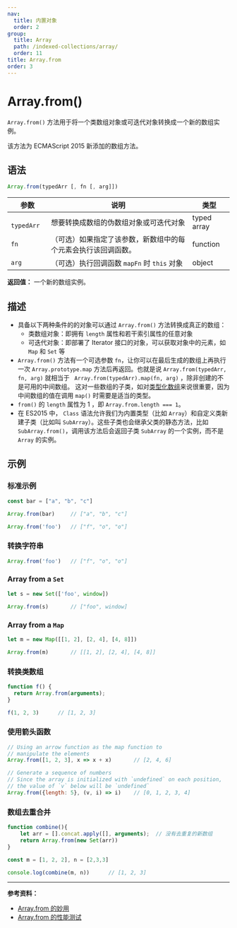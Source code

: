 ```yaml
---
nav:
  title: 内置对象
  order: 2
group:
  title: Array
  path: /indexed-collections/array/
  order: 11
title: Array.from
order: 3
---
```


# Array.from()

`Array.from()` 方法用于将一个类数组对象或可迭代对象转换成一个新的数组实例。

该方法为 ECMAScript 2015 新添加的数组方法。

## 语法

```js
Array.from(typedArr [, fn [, arg]])
```

| 参数         | 说明                                                         | 类型        |
| ------------ | ------------------------------------------------------------ | ----------- |
| `  typedArr` | 想要转换成数组的伪数组对象或可迭代对象                       | typed array |
| `fn`         | （可选）如果指定了该参数，新数组中的每个元素会执行该回调函数。 | function    |
| `arg`        | （可选）执行回调函数 `mapFn` 时 `this` 对象                  | object      |

**返回值：** 一个新的数组实例。

## 描述

* 具备以下两种条件的的对象可以通过 `Array.from()` 方法转换成真正的数组：
  * 类数组对象：即拥有 `length` 属性和若干索引属性的任意对象
  * 可迭代对象：即部署了 Iterator 接口的对象，可以获取对象中的元素，如 `Map` 和 ` Set ` 等
* `Array.from()` 方法有一个可选参数 `fn`，让你可以在最后生成的数组上再执行一次 `Array.prototype.map` 方法后再返回。也就是说 ` Array.from(typedArr, fn, arg) ` 就相当于 ` Array.from(typedArr).map(fn, arg)`  ，除非创建的不是可用的中间数组。 这对一些数组的子类，如对[类型化数组](../../typed-array-objects/typed-array-objects.md)来说很重要，因为中间数组的值在调用 `map()` 时需要是适当的类型。
* `from()` 的 `length` 属性为 1 ，即 `Array.from.length === 1`。
* 在 ES2015 中， `Class` 语法允许我们为内置类型（比如 `Array`）和自定义类新建子类（比如叫 `SubArray`）。这些子类也会继承父类的静态方法，比如 `SubArray.from()`，调用该方法后会返回子类 `SubArray` 的一个实例，而不是 `Array` 的实例。

## 示例

### 标准示例

```js
const bar = ["a", "b", "c"]

Array.from(bar)		// ["a", "b", "c"]

Array.from('foo')	// ["f", "o", "o"]
```

### 转换字符串

```js
Array.from('foo')	// ["f", "o", "o"]
```

### Array from a `Set`

```js
let s = new Set(['foo', window])

Array.from(s)		// ["foo", window]
```

### Array from a `Map`

```js
let m = new Map([[1, 2], [2, 4], [4, 8]])

Array.from(m)		// [[1, 2], [2, 4], [4, 8]]
```

### 转换类数组

```js
function f() {
  return Array.from(arguments);
}

f(1, 2, 3)		// [1, 2, 3]
```

### 使用箭头函数

```js
// Using an arrow function as the map function to
// manipulate the elements
Array.from([1, 2, 3], x => x + x)		// [2, 4, 6]

// Generate a sequence of numbers
// Since the array is initialized with `undefined` on each position,
// the value of `v` below will be `undefined`
Array.from({length: 5}, (v, i) => i)	// [0, 1, 2, 3, 4]
```

### 数组去重合并

```js
function combine(){
    let arr = [].concat.apply([], arguments);  // 没有去重复的新数组
    return Array.from(new Set(arr))
}

const m = [1, 2, 2], n = [2,3,3]

console.log(combine(m, n))		// [1, 2, 3]
```
---

**参考资料：**

* [Array.from 的妙用](https://segmentfault.com/a/1190000004450221)
* [Array.from 的性能测试](https://jsperf.com/constarray/4)